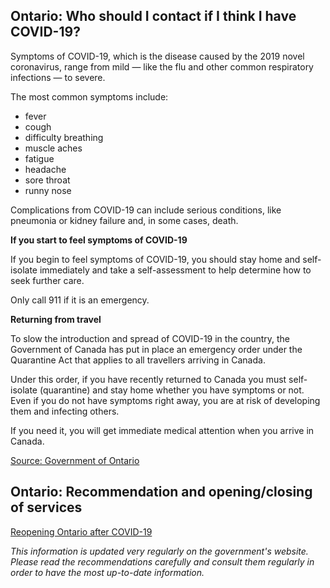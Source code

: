 ## Ontario: Who should I contact if I think I have COVID-19?

Symptoms of COVID-19, which is the disease caused by the 2019 novel coronavirus, range from mild — like the flu and other common respiratory infections — to severe.

The most common symptoms include:

- fever
- cough
- difficulty breathing
- muscle aches
- fatigue
- headache
- sore throat
- runny nose

Complications from COVID-19 can include serious conditions, like pneumonia or kidney failure and, in some cases, death.

**If you start to feel symptoms of COVID-19**

If you begin to feel symptoms of COVID-19, you should stay home and self-isolate immediately and take a self-assessment to help determine how to seek further care.

Only call 911 if it is an emergency.

**Returning from travel**

To slow the introduction and spread of COVID-19 in the country, the Government of Canada has put in place an emergency order under the Quarantine Act that applies to all travellers arriving in Canada.

Under this order, if you have recently returned to Canada you must self-isolate (quarantine) and stay home whether you have symptoms or not. Even if you do not have symptoms right away, you are at risk of developing them and infecting others.

If you need it, you will get immediate medical attention when you arrive in Canada.

[Source: Government of Ontario](https://www.ontario.ca/page/covid-19-stop-spread#section-0)

## Ontario: Recommendation and opening/closing of services

[Reopening Ontario after COVID-19](https://www.ontario.ca/page/reopening-ontario-after-covid-19)

*This information is updated very regularly on the government's website. Please read the recommendations carefully and consult them regularly in order to have the most up-to-date information.*

